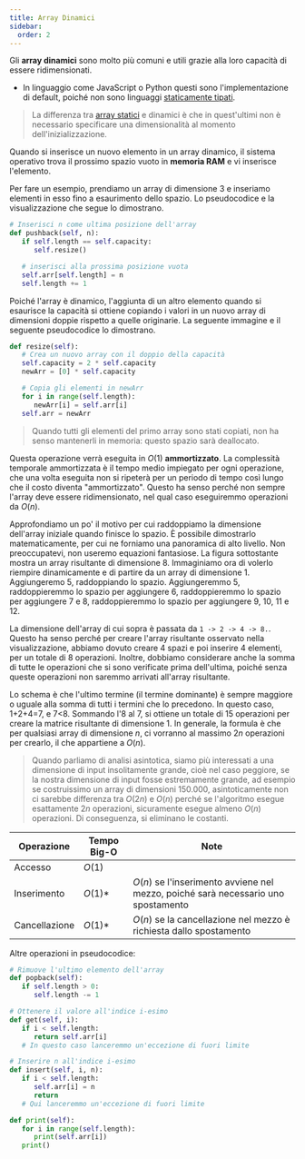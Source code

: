 ```yaml
---
title: Array Dinamici
sidebar:
  order: 2
---
```


Gli **array dinamici** sono molto più comuni e utili grazie alla loro capacità di essere ridimensionati.

- In linguaggio come JavaScript o Python questi sono l'implementazione di default, poiché non sono linguaggi <a href="https://it.wikipedia.org/wiki/Tipizzazione_statica" target="_blank">staticamente tipati</a>.

> La differenza tra [array statici](/ds/static-array) e dinamici è che in quest'ultimi non è necessario specificare una dimensionalità al momento dell'inizializzazione.

Quando si inserisce un nuovo elemento in un array dinamico, il sistema operativo trova il prossimo spazio vuoto in **memoria RAM** e vi inserisce l'elemento.

Per fare un esempio, prendiamo un array di dimensione 3 e inseriamo elementi in esso fino a esaurimento dello spazio. Lo pseudocodice e la visualizzazione che segue lo dimostrano.

```python
# Inserisci n come ultima posizione dell'array
def pushback(self, n):
   if self.length == self.capacity:
      self.resize()

   # inserisci alla prossima posizione vuota
   self.arr[self.length] = n
   self.length += 1
```

Poiché l'array è dinamico, l'aggiunta di un altro elemento quando si esaurisce la capacità si ottiene copiando i valori in un nuovo array di dimensioni doppie rispetto a quelle originarie. La seguente immagine e il seguente pseudocodice lo dimostrano.

```python
def resize(self):
   # Crea un nuovo array con il doppio della capacità
   self.capacity = 2 * self.capacity
   newArr = [0] * self.capacity

   # Copia gli elementi in newArr
   for i in range(self.length):
      newArr[i] = self.arr[i]
   self.arr = newArr
```

> Quando tutti gli elementi del primo array sono stati copiati, non ha senso mantenerli in memoria: questo spazio sarà deallocato.

Questa operazione verrà eseguita in $O(1)$ **ammortizzato**. La complessità temporale ammortizzata è il tempo medio impiegato per ogni operazione, che una volta eseguita non si ripeterà per un periodo di tempo così lungo che il costo diventa "ammortizzato". Questo ha senso perché non sempre l'array deve essere ridimensionato, nel qual caso eseguiremmo operazioni da $O(n)$.

Approfondiamo un po' il motivo per cui raddoppiamo la dimensione dell'array iniziale quando finisce lo spazio. È possibile dimostrarlo matematicamente, per cui ne forniamo una panoramica di alto livello. Non preoccupatevi, non useremo equazioni fantasiose. La figura sottostante mostra un array risultante di dimensione 8. Immaginiamo ora di volerlo riempire dinamicamente e di partire da un array di dimensione 1. Aggiungeremo 5, raddoppiando lo spazio. Aggiungeremmo 5, raddoppieremmo lo spazio per aggiungere 6, raddoppieremmo lo spazio per aggiungere 7 e 8, raddoppieremmo lo spazio per aggiungere 9, 10, 11 e 12.

La dimensione dell'array di cui sopra è passata da `1 -> 2 -> 4 -> 8.`.
Questo ha senso perché per creare l'array risultante osservato nella visualizzazione, abbiamo dovuto creare 4 spazi e poi inserire 4 elementi, per un totale di 8 operazioni. Inoltre, dobbiamo considerare anche la somma di tutte le operazioni che si sono verificate prima dell'ultima, poiché senza queste operazioni non saremmo arrivati all'array risultante.

Lo schema è che l'ultimo termine (il termine dominante) è sempre maggiore o uguale alla somma di tutti i termini che lo precedono. In questo caso, 1+2+4=7, e 7<8. Sommando l'8 al
7, si ottiene un totale di 15 operazioni per creare la matrice risultante di dimensione 1. In generale, la formula è che per qualsiasi array di dimensione $n$, ci vorranno al massimo $2n$ operazioni per crearlo, il che appartiene a $O(n)$.

> Quando parliamo di analisi asintotica, siamo più interessati a una dimensione di input insolitamente grande, cioè nel caso peggiore, se la nostra dimensione di input fosse estremamente grande, ad esempio se costruissimo un array di dimensioni 150.000, asintoticamente non ci sarebbe differenza tra $O(2n)$ e $O(n)$ perché se l'algoritmo esegue esattamente $2n$ operazioni, sicuramente esegue almeno $O(n)$ operazioni. Di conseguenza, si eliminano le costanti.

| Operazione | Tempo Big-O | Note |
| --------- | ---------- | ----- |
| Accesso | $O(1)$ | |
| Inserimento | $O(1)*$ | $O(n)$ se l'inserimento avviene nel mezzo, poiché sarà necessario uno spostamento |
| Cancellazione | $O(1)*$ | $O(n)$ se la cancellazione nel mezzo è richiesta dallo spostamento |

Altre operazioni in pseudocodice:

```python
# Rimuove l'ultimo elemento dell'array
def popback(self):
   if self.length > 0:
      self.length -= 1

# Ottenere il valore all'indice i-esimo
def get(self, i):
   if i < self.length:
      return self.arr[i]
   # In questo caso lanceremmo un'eccezione di fuori limite

# Inserire n all'indice i-esimo
def insert(self, i, n):
   if i < self.length:
      self.arr[i] = n
      return
   # Qui lanceremmo un'eccezione di fuori limite

def print(self):
   for i in range(self.length):
      print(self.arr[i])
   print()
```
